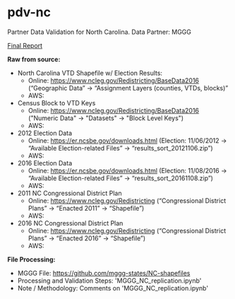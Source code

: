 # pdv-nc
Partner Data Validation for North Carolina. Data Partner: MGGG

[Final Report](https://docs.google.com/document/d/129My9DDLlN8FJMoIkpMk8v-dj8gCM1b7KRp9Td8-v0k/edit#heading=h.zdykup2sf3ru)

**Raw from source:**
- North Carolina VTD Shapefile w/ Election Results:
  - Online: https://www.ncleg.gov/Redistricting/BaseData2016 (“Geographic Data” -> “Assignment Layers (counties, VTDs, blocks)”
  - AWS:  
- Census Block to VTD Keys
  - Online: https://www.ncleg.gov/Redistricting/BaseData2016 ("Numeric Data" -> "Datasets" -> "Block Level Keys")
  - AWS:
- 2012 Election Data
  - Online: https://er.ncsbe.gov/downloads.html (Election: 11/06/2012 -> “Available Election-related Files” -> “results_sort_20121106.zip”)
  - AWS:
- 2016 Election Data
  - Online: https://er.ncsbe.gov/downloads.html (Election: 11/08/2016 -> “Available Election-related Files” -> “results_sort_20161108.zip”)
  - AWS:
- 2011 NC Congressional District Plan
  - Online: https://www.ncleg.gov/Redistricting (“Congressional District Plans” -> “Enacted 2011” -> “Shapefile”)
  - AWS:
- 2016 NC Congressional District Plan
  - Online: https://www.ncleg.gov/Redistricting (“Congressional District Plans” -> “Enacted 2016” -> “Shapefile”)
  - AWS:

**File Processing:**
- MGGG File: https://github.com/mggg-states/NC-shapefiles  
- Processing and Validation Steps: 'MGGG_NC_replication.ipynb'  
- Note / Methodology: Comments on 'MGGG_NC_replication.ipynb'
